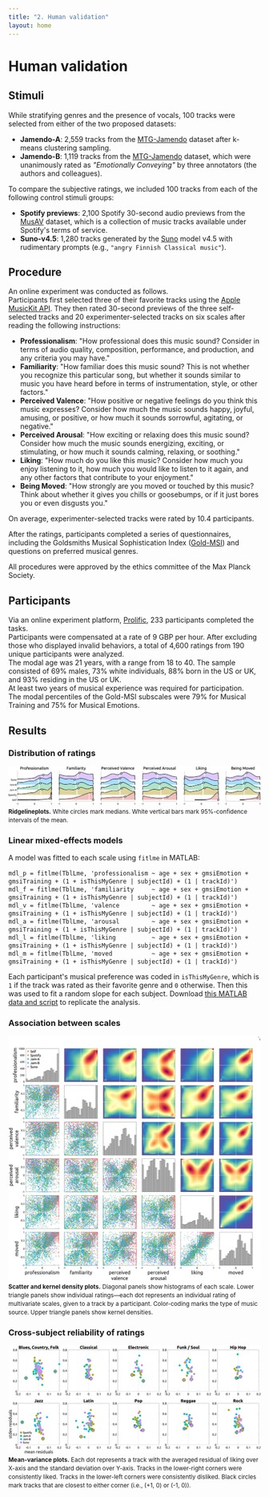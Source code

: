 ```yaml
---
title: "2. Human validation"
layout: home
---
```

# Human validation

## Stimuli
While stratifying genres and the presence of vocals, 100 tracks were selected from either of the two proposed datasets:
- **Jamendo-A**: 2,559 tracks from the [MTG-Jamendo] dataset after k-means clustering sampling.
- **Jamendo-B**: 1,119 tracks from the [MTG-Jamendo] dataset, which were unanimously rated as _"Emotionally Conveying"_ by three annotators (the authors and colleagues).

To compare the subjective ratings, we included 100 tracks from each of the following control stimuli groups:
- **Spotify previews**: 2,100 Spotify 30-second audio previews from the [MusAV](https://mtg.github.io/musav-dataset/) dataset, which is a collection of music tracks available under Spotify's terms of service.
- **Suno-v4.5**: 1,280 tracks generated by the [Suno](https://suno.com/) model v4.5 with rudimentary prompts (e.g., `"angry Finnish Classical music"`).

## Procedure
An online experiment was conducted as follows.  
Participants first selected three of their favorite tracks using the [Apple MusicKit API](https://developer.apple.com/musickit/).
They then rated 30-second previews of the three self-selected tracks and 20 experimenter-selected tracks on six scales after reading the following instructions: 
- **Professionalism**: "How professional does this music sound? Consider in terms of audio quality, composition, performance, and production, and any criteria you may have."
- **Familiarity**: "How familiar does this music sound? This is not whether you recognize this particular song, but whether it sounds similar to music you have heard before in terms of instrumentation, style, or other factors."
- **Perceived Valence**: "How positive or negative feelings do you think this music expresses? Consider how much the music sounds happy, joyful, amusing, or positive, or how much it sounds sorrowful, agitating, or negative."
- **Perceived Arousal**: "How exciting or relaxing does this music sound? Consider how much the music sounds energizing, exciting, or stimulating, or how much it sounds calming, relaxing, or soothing."
- **Liking**: "How much do you like this music? Consider how much you enjoy listening to it, how much you would like to listen to it again, and any other factors that contribute to your enjoyment."
- **Being Moved**: "How strongly are you moved or touched by this music? Think about whether it gives you chills or goosebumps, or if it just bores you or even disgusts you."

On average, experimenter-selected tracks were rated by 10.4 participants.

After the ratings, participants completed a series of questionnaires, including the Goldsmiths Musical Sophistication Index ([Gold-MSI](https://doi.org/10.1371/journal.pone.0089642)) and questions on preferred musical genres.  

All procedures were approved by the ethics committee of the Max Planck Society.

## Participants
Via an online experiment platform, [Prolific](https://www.prolific.com/), 233 participants completed the tasks.  
Participants were compensated at a rate of 9 GBP per hour.
After excluding those who displayed invalid behaviors, a total of 4,600 ratings from 190 unique participants were analyzed.  
The modal age was 21 years, with a range from 18 to 40.
The sample consisted of 69% males, 73% white individuals, 88% born in the US or UK, and 93% residing in the US or UK.  
At least two years of musical experience was required for participation.  
The modal percentiles of the Gold-MSI subscales were 79% for Musical Training and 75% for Musical Emotions.

## Results

### Distribution of ratings
![groupN190_boxplots](figs/groupN190_boxplots.png)<br><small>**Ridgelineplots.** White circles mark medians. White vertical bars mark 95%-confidence intervals of the mean.</small>

### Linear mixed-effects models
A model was fitted to each scale using `fitlme` in MATLAB:

```{MALTAB}
mdl_p = fitlme(TblLme, 'professionalism ~ age + sex + gmsiEmotion + gmsiTraining + (1 + isThisMyGenre | subjectId) + (1 | trackId)')
mdl_f = fitlme(TblLme, 'familiarity     ~ age + sex + gmsiEmotion + gmsiTraining + (1 + isThisMyGenre | subjectId) + (1 | trackId)')
mdl_v = fitlme(TblLme, 'valence         ~ age + sex + gmsiEmotion + gmsiTraining + (1 + isThisMyGenre | subjectId) + (1 | trackId)')
mdl_a = fitlme(TblLme, 'arousal         ~ age + sex + gmsiEmotion + gmsiTraining + (1 + isThisMyGenre | subjectId) + (1 | trackId)')
mdl_l = fitlme(TblLme, 'liking          ~ age + sex + gmsiEmotion + gmsiTraining + (1 + isThisMyGenre | subjectId) + (1 | trackId)')
mdl_m = fitlme(TblLme, 'moved           ~ age + sex + gmsiEmotion + gmsiTraining + (1 + isThisMyGenre | subjectId) + (1 | trackId)')
```
Each participant's musical preference was coded in `isThisMyGenre`, which is `1` if the track was rated as their favorite genre and `0` otherwise. Then this was used to fit a random slope for each subject.
Download [this MATLAB data and script](manymusic-stim-script.zip) to replicate the analysis.

### Association between scales
![scatterplotmatrix](figs/scatterplotmatrix.png)<br><small>**Scatter and kernel density plots.** Diagonal panels show histograms of each scale. Lower triangle panels show individual ratings—each dot represents an individual rating of multivariate scales, given to a track by a participant. Color-coding marks the type of music source. Upper triangle panels show kernel densities.</small>

### Cross-subject reliability of ratings
![mean-variance](figs/liking_mean-std.png)<br><small>**Mean-variance plots.** Each dot represents a track with the averaged residual of liking over X-axis and the standard deviation over Y-axis. Tracks in the lower-right corners were consistently liked. Tracks in the lower-left corners were consistently disliked. Black circles mark tracks that are closest to either corner (i.e., (+1, 0) or (-1, 0)).</small>



[MTG-Jamendo]: https://zenodo.org/record/1234567
